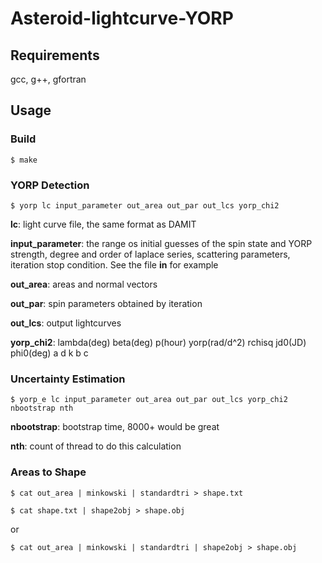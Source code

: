 # Asteroid-lightcurve-YORP

## Requirements

gcc, g++, gfortran

## Usage

### Build

    $ make

### YORP Detection

    $ yorp lc input_parameter out_area out_par out_lcs yorp_chi2
**lc**: light curve file, the same format as DAMIT

**input_parameter**: the range os initial guesses of the spin state and YORP strength, degree and order of laplace series, scattering parameters, iteration stop condition. See the file **in** for example

**out_area**: areas and normal vectors

**out_par**: spin parameters obtained by iteration

**out_lcs**: output lightcurves

**yorp_chi2**: lambda(deg) beta(deg) p(hour) yorp(rad/d^2) rchisq jd0(JD) phi0(deg) a d k b c

### Uncertainty Estimation

    $ yorp_e lc input_parameter out_area out_par out_lcs yorp_chi2 nbootstrap nth

**nbootstrap**: bootstrap time, 8000+ would be great

**nth**: count of thread to do this calculation

### Areas to Shape

    $ cat out_area | minkowski | standardtri > shape.txt

    $ cat shape.txt | shape2obj > shape.obj

or

    $ cat out_area | minkowski | standardtri | shape2obj > shape.obj
